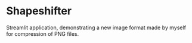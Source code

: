 # Shapeshifter
Streamlit application, demonstrating a new image format made by myself for compression of PNG files.
